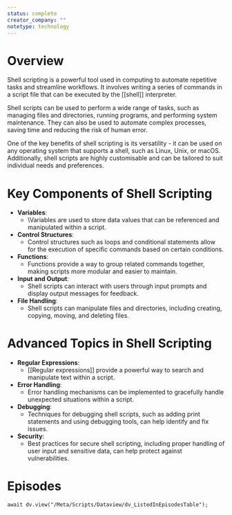```yaml
---
status: complete
creator_company: ""
notetype: technology
---
```

# Overview
Shell scripting is a powerful tool used in computing to automate repetitive tasks and streamline workflows. It involves writing a series of commands in a script file that can be executed by the [[shell]] interpreter.

Shell scripts can be used to perform a wide range of tasks, such as managing files and directories, running programs, and performing system maintenance. They can also be used to automate complex processes, saving time and reducing the risk of human error.

One of the key benefits of shell scripting is its versatility - it can be used on any operating system that supports a shell, such as Linux, Unix, or macOS. Additionally, shell scripts are highly customisable and can be tailored to suit individual needs and preferences.

# Key Components of Shell Scripting
- **Variables**: 
	- \Variables are used to store data values that can be referenced and manipulated within a script.
- **Control Structures**: 
	- Control structures such as loops and conditional statements allow for the execution of specific commands based on certain conditions.
- **Functions**: 
	- Functions provide a way to group related commands together, making scripts more modular and easier to maintain.
- **Input and Output**: 
	- Shell scripts can interact with users through input prompts and display output messages for feedback.
- **File Handling**: 
	- Shell scripts can manipulate files and directories, including creating, copying, moving, and deleting files.

# Advanced Topics in Shell Scripting
- **Regular Expressions**: 
	- [[Regular expressions]] provide a powerful way to search and manipulate text within a script.
- **Error Handling**: 
	- Error handling mechanisms can be implemented to gracefully handle unexpected situations within a script.
- **Debugging**: 
	- Techniques for debugging shell scripts, such as adding print statements and using debugging tools, can help identify and fix issues.
- **Security**: 
	- Best practices for secure shell scripting, including proper handling of user input and sensitive data, can help protect against vulnerabilities.

# Episodes
```dataviewjs
await dv.view("/Meta/Scripts/Dataview/dv_ListedInEpisodesTable");
```
